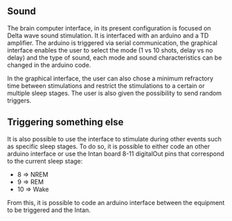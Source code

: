 ## Sound

The brain computer interface, in its present configuration is focused on Delta wave sound stimulation. It is interfaced with an arduino and a TD amplifier. The arduino is triggered via serial communication, the graphical interface enables the user to select the mode (1 vs 10 shots, delay vs no delay) and the type of sound, each mode and sound characteristics can be changed in the arduino code.

In the graphical interface, the user can also chose a minimum refractory time between stimulations and restrict the stimulations to a certain or multiple sleep stages. The user is also given the possibility to send random triggers.

## Triggering something else

It is also possible to use the interface to stimulate during other events such as specific sleep stages. To do so, it is possible to either code an other arduino interface or use the Intan board 8-11 digitalOut pins that correspond to the current sleep stage:
* 8 => NREM
* 9 => REM
* 10 => Wake

From this, it is possible to code an arduino interface between the equipment to be triggered and the Intan.
